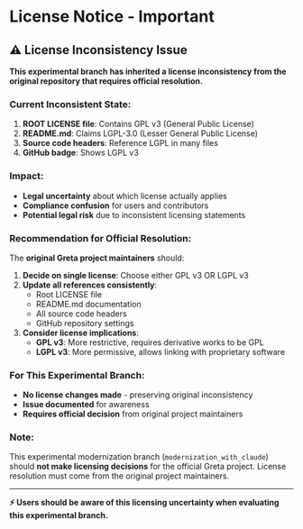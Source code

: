 # License Notice - Important

## ⚠️ License Inconsistency Issue

**This experimental branch has inherited a license inconsistency from the original repository that requires official resolution.**

### Current Inconsistent State:

1. **ROOT LICENSE file**: Contains GPL v3 (General Public License)
2. **README.md**: Claims LGPL-3.0 (Lesser General Public License)  
3. **Source code headers**: Reference LGPL in many files
4. **GitHub badge**: Shows LGPL v3

### Impact:

- **Legal uncertainty** about which license actually applies
- **Compliance confusion** for users and contributors
- **Potential legal risk** due to inconsistent licensing statements

### Recommendation for Official Resolution:

The **original Greta project maintainers** should:

1. **Decide on single license**: Choose either GPL v3 OR LGPL v3
2. **Update all references consistently**:
   - Root LICENSE file
   - README.md documentation  
   - All source code headers
   - GitHub repository settings
3. **Consider license implications**:
   - **GPL v3**: More restrictive, requires derivative works to be GPL
   - **LGPL v3**: More permissive, allows linking with proprietary software

### For This Experimental Branch:

- **No license changes made** - preserving original inconsistency
- **Issue documented** for awareness
- **Requires official decision** from original project maintainers

### Note:

This experimental modernization branch (`modernization_with_claude`) should **not make licensing decisions** for the official Greta project. License resolution must come from the original project maintainers.

---

**⚡ Users should be aware of this licensing uncertainty when evaluating this experimental branch.**